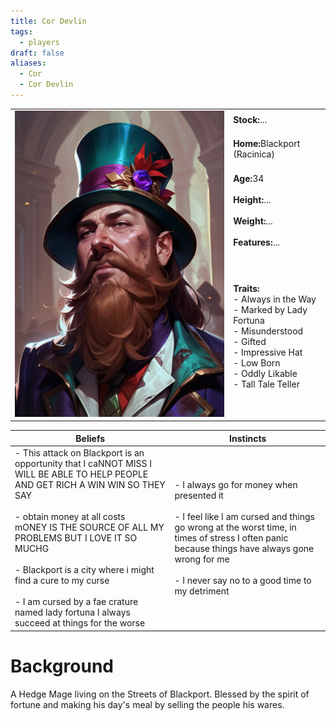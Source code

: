 ```yaml
---
title: Cor Devlin
tags:
  - players
draft: false
aliases:
  - Cor
  - Cor Devlin
---
```


 <table>
  <tr>
    <td rowspan="8"><img src="../images/cor_devlin.png" alt="Vagrant"></td>
    <td><b><strong>Stock:</b></strong>...</td>
  </tr>
  <tr>
    <td><b><strong>Home:</b></strong>Blackport (Racinica)</td>
  </tr>
    <tr>
    <td><b><strong>Age:</b></strong>34</td>
  </tr>
    <tr>
    <td><b><strong>Height:</b></strong>...</td>
  </tr>
    <tr>
    <td><b><strong>Weight:</b></strong>...</td>
  </tr>
    <tr>
    <td><b><strong>Features:</b></strong>...</td>
  </tr>
   <tr>
    <td><b><strong>Traits:</b></strong><br>- Always in the Way<br>- Marked by Lady Fortuna<br>- Misunderstood<br>- Gifted<br>- Impressive Hat<br>- Low Born<br>- Oddly Likable<br>- Tall Tale Teller</td>
  </tr>
</table> 

| Beliefs | Instincts |
| ------- | --------- |
| - This attack on Blackport is an opportunity that I caNNOT MISS I WILL BE ABLE TO HELP PEOPLE AND GET RICH A WIN WIN SO THEY SAY<br><br>- obtain money at all costs<br>mONEY IS THE SOURCE OF ALL MY PROBLEMS BUT I LOVE IT SO MUCHG<br><br>- Blackport is a city where i might find a cure to my curse<br><br>- I am cursed by a fae crature named lady fortuna I always succeed at things for the worse| - I always go for money when presented it<br><br>- I feel like I am cursed and things go wrong at the worst time, in times of stress I often panic because things have always gone wrong for me <br><br>- I never say no to a good time to my detriment | 


# Background
A Hedge Mage living on the Streets of Blackport. Blessed by the spirit of fortune and making his day's meal by selling the people his wares.